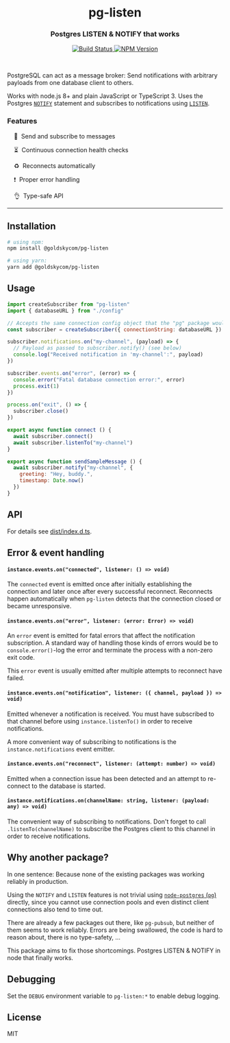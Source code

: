 <h1 align="center">pg-listen</h1>
<h3 align="center">Postgres LISTEN & NOTIFY that works</h3>

<p align="center">
  <a href="https://travis-ci.org/andywer/pg-listen">
    <img alt="Build Status" src="https://travis-ci.org/andywer/pg-listen.svg?branch=master" />
  </a>
  <a href="https://www.npmjs.com/package/pg-listen">
    <img alt="NPM Version" src="https://img.shields.io/npm/v/pg-listen.svg" />
  </a>
</p>

<br />

PostgreSQL can act as a message broker: Send notifications with arbitrary payloads from one database client to others.

Works with node.js 8+ and plain JavaScript or TypeScript 3. Uses the Postgres [`NOTIFY`](https://www.postgresql.org/docs/10/static/sql-notify.html) statement and subscribes to notifications using [`LISTEN`](https://www.postgresql.org/docs/10/static/sql-listen.html).

### Features

&nbsp;&nbsp;&nbsp;&nbsp;📡&nbsp;&nbsp;Send and subscribe to messages

&nbsp;&nbsp;&nbsp;&nbsp;⏳&nbsp;&nbsp;Continuous connection health checks

&nbsp;&nbsp;&nbsp;&nbsp;♻️&nbsp;&nbsp;Reconnects automatically

&nbsp;&nbsp;&nbsp;&nbsp;❗️&nbsp;&nbsp;Proper error handling

&nbsp;&nbsp;&nbsp;&nbsp;👌&nbsp;&nbsp;Type-safe API

---


## Installation

```sh
# using npm:
npm install @goldskycom/pg-listen

# using yarn:
yarn add @goldskycom/pg-listen
```


## Usage

```js
import createSubscriber from "pg-listen"
import { databaseURL } from "./config"

// Accepts the same connection config object that the "pg" package would take
const subscriber = createSubscriber({ connectionString: databaseURL })

subscriber.notifications.on("my-channel", (payload) => {
  // Payload as passed to subscriber.notify() (see below)
  console.log("Received notification in 'my-channel':", payload)
})

subscriber.events.on("error", (error) => {
  console.error("Fatal database connection error:", error)
  process.exit(1)
})

process.on("exit", () => {
  subscriber.close()
})

export async function connect () {
  await subscriber.connect()
  await subscriber.listenTo("my-channel")
}

export async function sendSampleMessage () {
  await subscriber.notify("my-channel", {
    greeting: "Hey, buddy.",
    timestamp: Date.now()
  })
}
```


## API

For details see [dist/index.d.ts](./dist/index.d.ts).


## Error & event handling

#### `instance.events.on("connected", listener: () => void)`

The `connected` event is emitted once after initially establishing the connection and later once after every successful reconnect. Reconnects happen automatically when `pg-listen` detects that the connection closed or became unresponsive.

#### `instance.events.on("error", listener: (error: Error) => void)`

An `error` event is emitted for fatal errors that affect the notification subscription. A standard way of handling those kinds of errors would be to `console.error()`-log the error and terminate the process with a non-zero exit code.

This `error` event is usually emitted after multiple attempts to reconnect have failed.

#### `instance.events.on("notification", listener: ({ channel, payload }) => void)`

Emitted whenever a notification is received. You must have subscribed to that channel before using `instance.listenTo()` in order to receive notifications.

A more convenient way of subscribing to notifications is the `instance.notifications` event emitter.

#### `instance.events.on("reconnect", listener: (attempt: number) => void)`

Emitted when a connection issue has been detected and an attempt to re-connect to the database is started.

#### `instance.notifications.on(channelName: string, listener: (payload: any) => void)`

The convenient way of subscribing to notifications. Don't forget to call `.listenTo(channelName)` to subscribe the Postgres client to this channel in order to receive notifications.


## Why another package?

In one sentence: Because none of the existing packages was working reliably in production.

Using the `NOTIFY` and `LISTEN` features is not trivial using [`node-postgres` (`pg`)](https://www.npmjs.com/package/pg) directly, since you cannot use connection pools and even distinct client connections also tend to time out.

There are already a few packages out there, like `pg-pubsub`, but neither of them seems to work reliably. Errors are being swallowed, the code is hard to reason about, there is no type-safety, ...

This package aims to fix those shortcomings. Postgres LISTEN & NOTIFY in node that finally works.


## Debugging

Set the `DEBUG` environment variable to `pg-listen:*` to enable debug logging.


## License

MIT
